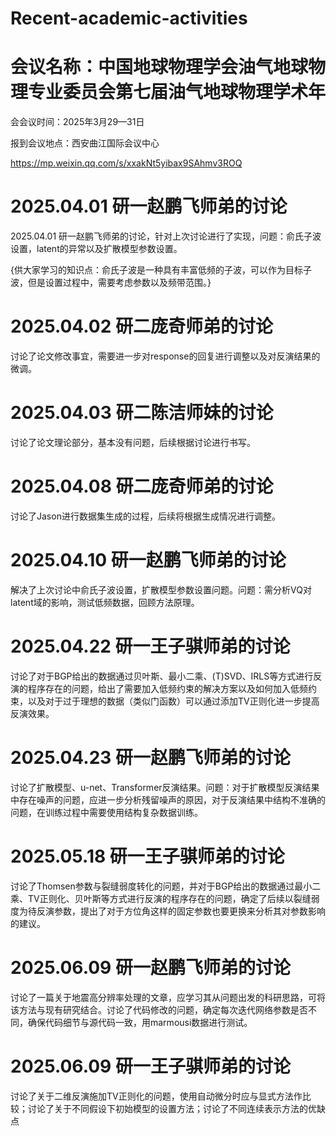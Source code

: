 # Recent-academic-activities
# 会议名称：中国地球物理学会油气地球物理专业委员会第七届油气地球物理学术年

会会议时间：2025年3月29—31日

报到会议地点：西安曲江国际会议中心

https://mp.weixin.qq.com/s/xxakNt5yibax9SAhmv3ROQ

# 2025.04.01 研一赵鹏飞师弟的讨论
2025.04.01 研一赵鹏飞师弟的讨论，针对上次讨论进行了实现，问题：俞氏子波设置，latent的异常以及扩散模型参数设置。

{供大家学习的知识点：俞氏子波是一种具有丰富低频的子波，可以作为目标子波，但是设置过程中，需要考虑参数以及频带范围。}

# 2025.04.02 研二庞奇师弟的讨论
 讨论了论文修改事宜，需要进一步对response的回复进行调整以及对反演结果的微调。
 
# 2025.04.03 研二陈洁师妹的讨论
讨论了论文理论部分，基本没有问题，后续根据讨论进行书写。

# 2025.04.08 研二庞奇师弟的讨论  
讨论了Jason进行数据集生成的过程，后续将根据生成情况进行调整。

# 2025.04.10 研一赵鹏飞师弟的讨论
解决了上次讨论中俞氏子波设置，扩散模型参数设置问题。问题：需分析VQ对latent域的影响，测试低频数据，回顾方法原理。

# 2025.04.22 研一王子骐师弟的讨论
讨论了对于BGP给出的数据通过贝叶斯、最小二乘、(T)SVD、IRLS等方式进行反演的程序存在的问题，给出了需要加入低频约束的解决方案以及如何加入低频约束，以及对于过于理想的数据（类似门函数）可以通过添加TV正则化进一步提高反演效果。

# 2025.04.23 研一赵鹏飞师弟的讨论
讨论了扩散模型、u-net、Transformer反演结果。问题：对于扩散模型反演结果中存在噪声的问题，应进一步分析残留噪声的原因，对于反演结果中结构不准确的问题，在训练过程中需要使用结构复杂数据训练。

# 2025.05.18 研一王子骐师弟的讨论
讨论了Thomsen参数与裂缝弱度转化的问题，并对于BGP给出的数据通过最小二乘、TV正则化、贝叶斯等方式进行反演的程序存在的问题，确定了后续以裂缝弱度为待反演参数，提出了对于方位角这样的固定参数也要更换来分析其对参数影响的建议。

# 2025.06.09 研一赵鹏飞师弟的讨论
讨论了一篇关于地震高分辨率处理的文章，应学习其从问题出发的科研思路，可将该方法与现有研究结合。讨论了代码修改的问题，确定每次迭代网络参数是否不同，确保代码细节与源代码一致，用marmousi数据进行测试。

# 2025.06.09 研一王子骐师弟的讨论
讨论了关于二维反演施加TV正则化的问题，使用自动微分时应与显式方法作比较；讨论了关于不同假设下初始模型的设置方法；讨论了不同连续表示方法的优缺点

